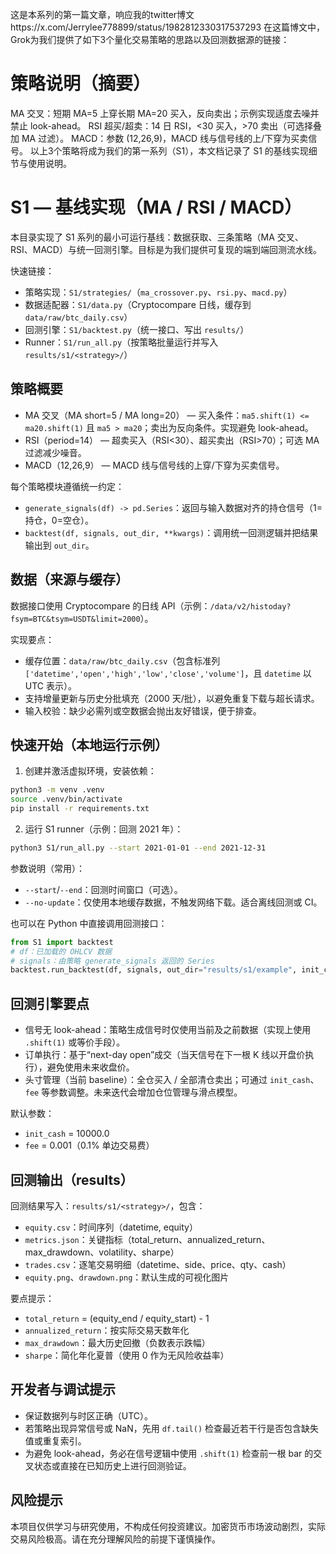 这是本系列的第一篇文章，响应我的twitter博文https://x.com/Jerrylee778899/status/1982812330317537293
在这篇博文中，Grok为我们提供了如下3个量化交易策略的思路以及回测数据源的链接：
# 策略说明（摘要）
MA 交叉：短期 MA=5 上穿长期 MA=20 买入，反向卖出；示例实现适度去噪并禁止 look-ahead。
RSI 超买/超卖：14 日 RSI，<30 买入，>70 卖出（可选择叠加 MA 过滤）。
MACD：参数 (12,26,9)，MACD 线与信号线的上/下穿为买卖信号。
以上3个策略将成为我们的第一系列（S1），本文档记录了 S1 的基线实现细节与使用说明。

# S1 — 基线实现（MA / RSI / MACD）

本目录实现了 S1 系列的最小可运行基线：数据获取、三条策略（MA 交叉、RSI、MACD）与统一回测引擎。目标是为我们提供可复现的端到端回测流水线。

快速链接：

- 策略实现：`S1/strategies/`（`ma_crossover.py`、`rsi.py`、`macd.py`）
- 数据适配器：`S1/data.py`（Cryptocompare 日线，缓存到 `data/raw/btc_daily.csv`）
- 回测引擎：`S1/backtest.py`（统一接口、写出 `results/`）
- Runner：`S1/run_all.py`（按策略批量运行并写入 `results/s1/<strategy>/`）

## 策略概要

- MA 交叉（MA short=5 / MA long=20） — 买入条件：`ma5.shift(1) <= ma20.shift(1)` 且 `ma5 > ma20`；卖出为反向条件。实现避免 look-ahead。
- RSI（period=14） — 超卖买入（RSI<30）、超买卖出（RSI>70）；可选 MA 过滤减少噪音。
- MACD（12,26,9） — MACD 线与信号线的上穿/下穿为买卖信号。

每个策略模块遵循统一约定：

- `generate_signals(df) -> pd.Series`：返回与输入数据对齐的持仓信号（1=持仓，0=空仓）。
- `backtest(df, signals, out_dir, **kwargs)`：调用统一回测逻辑并把结果输出到 `out_dir`。

## 数据（来源与缓存）

数据接口使用 Cryptocompare 的日线 API（示例：`/data/v2/histoday?fsym=BTC&tsym=USDT&limit=2000`）。

实现要点：

- 缓存位置：`data/raw/btc_daily.csv`（包含标准列 `['datetime','open','high','low','close','volume']`，且 `datetime` 以 UTC 表示）。
- 支持增量更新与历史分批填充（2000 天/批），以避免重复下载与超长请求。
- 输入校验：缺少必需列或空数据会抛出友好错误，便于排查。

## 快速开始（本地运行示例）

1. 创建并激活虚拟环境，安装依赖：

```bash
python3 -m venv .venv
source .venv/bin/activate
pip install -r requirements.txt
```

2. 运行 S1 runner（示例：回测 2021 年）：

```bash
python3 S1/run_all.py --start 2021-01-01 --end 2021-12-31
```

参数说明（常用）：

- `--start`/`--end`：回测时间窗口（可选）。
- `--no-update`：仅使用本地缓存数据，不触发网络下载。适合离线回测或 CI。

也可以在 Python 中直接调用回测接口：

```python
from S1 import backtest
# df：已加载的 OHLCV 数据
# signals：由策略 generate_signals 返回的 Series
backtest.run_backtest(df, signals, out_dir="results/s1/example", init_cash=10000, fee=0.001)
```

## 回测引擎要点

- 信号无 look-ahead：策略生成信号时仅使用当前及之前数据（实现上使用 `.shift(1)` 或等价手段）。
- 订单执行：基于“next-day open”成交（当天信号在下一根 K 线以开盘价执行），避免使用未来收盘价。
- 头寸管理（当前 baseline）：全仓买入 / 全部清仓卖出；可通过 `init_cash`、`fee` 等参数调整。未来迭代会增加仓位管理与滑点模型。

默认参数：

- `init_cash` = 10000.0
- `fee` = 0.001（0.1% 单边交易费）

## 回测输出（results）

回测结果写入：`results/s1/<strategy>/`，包含：

- `equity.csv`：时间序列（datetime, equity）
- `metrics.json`：关键指标（total_return、annualized_return、max_drawdown、volatility、sharpe）
- `trades.csv`：逐笔交易明细（datetime、side、price、qty、cash）
- `equity.png`、`drawdown.png`：默认生成的可视化图片

要点提示：

- `total_return` = (equity_end / equity_start) - 1
- `annualized_return`：按实际交易天数年化
- `max_drawdown`：最大历史回撤（负数表示跌幅）
- `sharpe`：简化年化夏普（使用 0 作为无风险收益率）

## 开发者与调试提示

- 保证数据列与时区正确（UTC）。
- 若策略出现异常信号或 NaN，先用 `df.tail()` 检查最近若干行是否包含缺失值或重复索引。
- 为避免 look-ahead，务必在信号逻辑中使用 `.shift(1)` 检查前一根 bar 的交叉状态或直接在已知历史上进行回测验证。

## 风险提示
本项目仅供学习与研究使用，不构成任何投资建议。加密货币市场波动剧烈，实际交易风险极高。请在充分理解风险的前提下谨慎操作。


